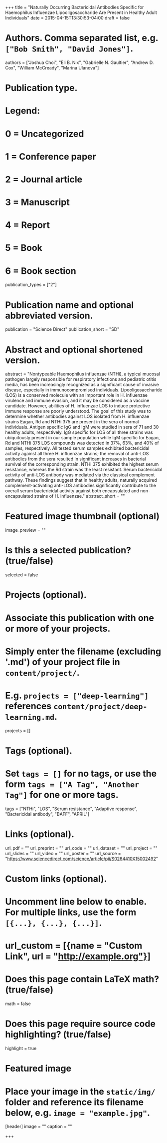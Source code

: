 +++
title = "Naturally Occurring Bactericidal Antibodies Specific for Haemophilus Influenzae Lipooligosaccharide Are Present in Healthy Adult Individuals"
date = 2015-04-15T13:30:53-04:00
draft = false

# Authors. Comma separated list, e.g. `["Bob Smith", "David Jones"]`.
authors = ["Joshua Choi", "Eli B. Nix", "Gabrielle N. Gaultier", "Andrew D. Cox", "William McCready", "Marina Ulanova"]

# Publication type.
# Legend:
# 0 = Uncategorized
# 1 = Conference paper
# 2 = Journal article
# 3 = Manuscript
# 4 = Report
# 5 = Book
# 6 = Book section
publication_types = ["2"]

# Publication name and optional abbreviated version.
publication = "Science Direct"
publication_short = "SD"

# Abstract and optional shortened version.
abstract = "Nontypeable Haemophilus influenzae (NTHi), a typical mucosal pathogen largely responsible for respiratory infections and pediatric otitis media, has been increasingly recognized as a significant cause of invasive disease, especially in immunocompromised individuals. Lipooligosaccharide (LOS) is a conserved molecule with an important role in H. influenzae virulence and immune evasion, and it may be considered as a vaccine candidate. However, abilities of H. influenzae LOS to induce protective immune response are poorly understood. The goal of this study was to determine whether antibodies against LOS isolated from H. influenzae strains Eagan, Rd and NTHi 375 are present in the sera of normal individuals. Antigen specific IgG and IgM were studied in sera of 71 and 30 healthy adults, respectively. IgG specific for LOS of all three strains was ubiquitously present in our sample population while IgM specific for Eagan, Rd and NTHi 375 LOS compounds was detected in 37%, 63%, and 40% of samples, respectively. All tested serum samples exhibited bactericidal activity against all three H. influenzae strains; the removal of anti-LOS antibodies from the sera resulted in significant increases in bacterial survival of the corresponding strain. NTHi 375 exhibited the highest serum resistance, whereas the Rd strain was the least resistant. Serum bactericidal activity of anti-LOS antibody was mediated via the classical complement pathway. These findings suggest that in healthy adults, naturally acquired complement-activating anti-LOS antibodies significantly contribute to the overall serum bactericidal activity against both encapsulated and non-encapsulated strains of H. influenzae."
abstract_short = ""

# Featured image thumbnail (optional)
image_preview = ""

# Is this a selected publication? (true/false)
selected = false

# Projects (optional).
#   Associate this publication with one or more of your projects.
#   Simply enter the filename (excluding '.md') of your project file in `content/project/`.
#   E.g. `projects = ["deep-learning"]` references `content/project/deep-learning.md`.
projects = []

# Tags (optional).
#   Set `tags = []` for no tags, or use the form `tags = ["A Tag", "Another Tag"]` for one or more tags.
tags = ["NTHi", "LOS", "Serum resistance", "Adaptive response", "Bactericidal antibody", "BAFF", "APRIL"]

# Links (optional).
url_pdf = ""
url_preprint = ""
url_code = ""
url_dataset = ""
url_project = ""
url_slides = ""
url_video = ""
url_poster = ""
url_source = "https://www.sciencedirect.com/science/article/pii/S0264410X15002492"

# Custom links (optional).
#   Uncomment line below to enable. For multiple links, use the form `[{...}, {...}, {...}]`.
# url_custom = [{name = "Custom Link", url = "http://example.org"}]

# Does this page contain LaTeX math? (true/false)
math = false

# Does this page require source code highlighting? (true/false)
highlight = true

# Featured image
# Place your image in the `static/img/` folder and reference its filename below, e.g. `image = "example.jpg"`.
[header]
image = ""
caption = ""

+++
